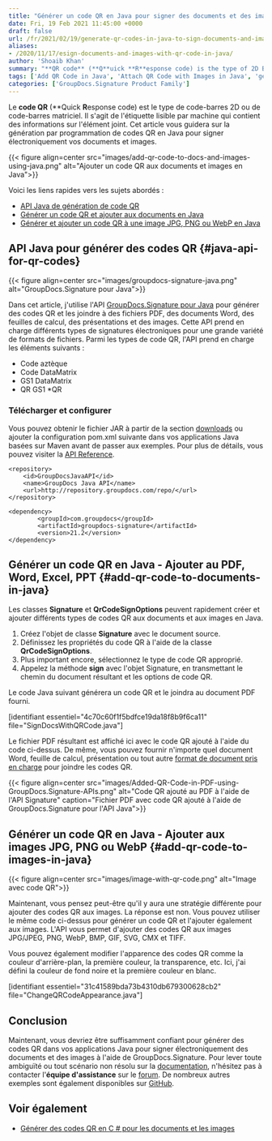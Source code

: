 ```yaml
---
title: "Générer un code QR en Java pour signer des documents et des images"
date: Fri, 19 Feb 2021 11:45:00 +0000
draft: false
url: /fr/2021/02/19/generate-qr-codes-in-java-to-sign-documents-and-images/
aliases:
- /2020/11/17/esign-documents-and-images-with-qr-code-in-java/
author: 'Shoaib Khan'
summary: "**QR code** (**Q**uick **R**esponse code) is the type of 2D Barcodes or matrix barcode. It is the machine-readable label that contains information about the attached item. This article will guide you about programmatically adding QR codes to electronically sign your documents and images using Java."
tags: ['Add QR Code in Java', 'Attach QR Code with Images in Java', 'generate QR Code in Java', 'QR codes in Java', 'Sign docs with QR code in Java', 'Sign Images with QR code in Java']
categories: ['GroupDocs.Signature Product Family']
---
```


Le **code QR** (**Quick **R**esponse code) est le type de code-barres 2D ou de code-barres matriciel. Il s'agit de l'étiquette lisible par machine qui contient des informations sur l'élément joint. Cet article vous guidera sur la génération par programmation de codes QR en Java pour signer électroniquement vos documents et images.



{{< figure align=center src="images/add-qr-code-to-docs-and-images-using-java.png" alt="Ajouter un code QR aux documents et images en Java">}}


Voici les liens rapides vers les sujets abordés :

* [API Java de génération de code QR][2]
* [Générer un code QR et ajouter aux documents en Java][3]
* [Générer et ajouter un code QR à une image JPG, PNG ou WebP en Java][4]

## API Java pour générer des codes QR {#java-api-for-qr-codes}



{{< figure align=center src="images/groupdocs-signature-java.png" alt="GroupDocs.Signature pour Java">}}


Dans cet article, j'utilise l'API [GroupDocs.Signature pour Java][5] pour générer des codes QR et les joindre à des fichiers PDF, des documents Word, des feuilles de calcul, des présentations et des images. Cette API prend en charge différents types de signatures électroniques pour une grande variété de formats de fichiers. Parmi les types de code QR, l'API prend en charge les éléments suivants :

* Code aztèque
* Code DataMatrix
* GS1 DataMatrix
* QR GS1
*QR

### Télécharger et configurer

Vous pouvez obtenir le fichier JAR à partir de la section [downloads][6] ou ajouter la configuration pom.xml suivante dans vos applications Java basées sur Maven avant de passer aux exemples. Pour plus de détails, vous pouvez visiter la [API Reference][7].

```
<repository>
	<id>GroupDocsJavaAPI</id>
	<name>GroupDocs Java API</name>
	<url>http://repository.groupdocs.com/repo/</url>
</repository>
```
```
<dependency>
        <groupId>com.groupdocs</groupId>
        <artifactId>groupdocs-signature</artifactId>
        <version>21.2</version> 
</dependency>
```

## Générer un code QR en Java - Ajouter au PDF, Word, Excel, PPT {#add-qr-code-to-documents-in-java}

Les classes **Signature** et **QrCodeSignOptions** peuvent rapidement créer et ajouter différents types de codes QR aux documents et aux images en Java.

1. Créez l'objet de classe **Signature** avec le document source.
2. Définissez les propriétés du code QR à l'aide de la classe **QrCodeSignOptions**.
3. Plus important encore, sélectionnez le type de code QR approprié.
4. Appelez la méthode **sign** avec l'objet Signature, en transmettant le chemin du document résultant et les options de code QR.

Le code Java suivant générera un code QR et le joindra au document PDF fourni.

\[identifiant essentiel="4c70c60f1f5bdfce19da18f8b9f6ca11" file="SignDocsWithQRCode.java"\]

Le fichier PDF résultant est affiché ici avec le code QR ajouté à l'aide du code ci-dessus. De même, vous pouvez fournir n'importe quel document Word, feuille de calcul, présentation ou tout autre [format de document pris en charge][8] pour joindre les codes QR.



{{< figure align=center src="images/Added-QR-Code-in-PDF-using-GroupDocs.Signature-APIs.png" alt="Code QR ajouté au PDF à l'aide de l'API Signature" caption="Fichier PDF avec code QR ajouté à l'aide de GroupDocs.Signature pour l'API Java">}}


## Générer un code QR en Java - Ajouter aux images JPG, PNG ou WebP {#add-qr-code-to-images-in-java}



{{< figure align=center src="images/image-with-qr-code.png" alt="Image avec code QR">}}


Maintenant, vous pensez peut-être qu'il y aura une stratégie différente pour ajouter des codes QR aux images. La réponse est non. Vous pouvez utiliser le même code ci-dessus pour générer un code QR et l'ajouter également aux images. L'API vous permet d'ajouter des codes QR aux images JPG/JPEG, PNG, WebP, BMP, GIF, SVG, CMX et TIFF.

Vous pouvez également modifier l'apparence des codes QR comme la couleur d'arrière-plan, la première couleur, la transparence, etc. Ici, j'ai défini la couleur de fond noire et la première couleur en blanc.

\[identifiant essentiel="31c41589bda73b4310db679300628cb2" file="ChangeQRCodeAppearance.java"\]

## Conclusion

Maintenant, vous devriez être suffisamment confiant pour générer des codes QR dans vos applications Java pour signer électroniquement des documents et des images à l'aide de GroupDocs.Signature. Pour lever toute ambiguïté ou tout scénario non résolu sur la [documentation][9], n'hésitez pas à contacter l'**équipe d'assistance** sur le [forum][10]. De nombreux autres exemples sont également disponibles sur [GitHub][11].

## Voir également

* [Générer des codes QR en C # pour les documents et les images][12]






[1]: https://products.groupdocs.com/signature/java
[2]: #java-api-for-qr-codes
[3]: #add-qr-code-to-documents-in-java
[4]: #add-qr-code-to-images-in-java
[5]: https://products.groupdocs.com/signature/java
[6]: https://downloads.groupdocs.com/signature/java
[7]: https://apireference.groupdocs.com/signature/java
[8]: https://docs.groupdocs.com/signature/java/supported-document-formats/
[9]: https://docs.groupdocs.com/signature/java/
[10]: https://forum.groupdocs.com/c/signature
[11]: https://github.com/groupdocs-signature/GroupDocs.Signature-for-Java
[12]: https://blog.groupdocs.com/2020/11/18/sign-documents-and-images-with-qr-code-in-csharp/


